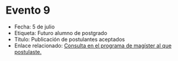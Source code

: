 # Evento 9

* Fecha: 5 de julio 
* Etiqueta: Futuro alumno de postgrado
* Título: Publicación de postulantes aceptados
* Enlace relacionado: [Consulta en el programa de magíster al que postulaste.](../../../home/listado-de-magister.md)

